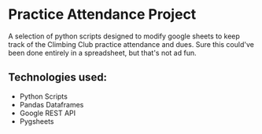 # Practice Attendance Project
A selection of python scripts designed to modify google sheets to keep track of the Climbing Club practice attendance and dues. Sure this could've been done entirely in a spreadsheet, but that's not ad fun. 

## Technologies used:
- Python Scripts
- Pandas Dataframes
- Google REST API
- Pygsheets